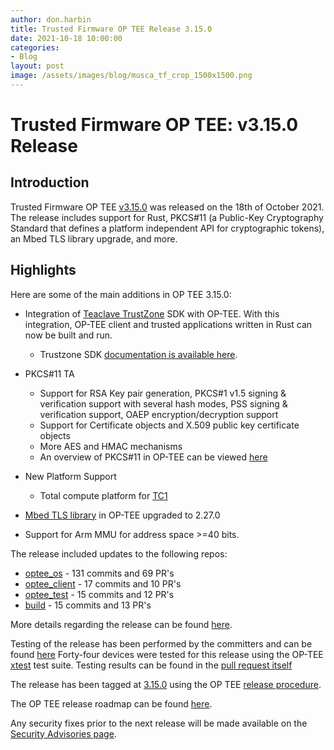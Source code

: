 ```yaml
---
author: don.harbin
title: Trusted Firmware OP TEE Release 3.15.0
date: 2021-10-18 10:00:00
categories:
- Blog
layout: post
image: /assets/images/blog/musca_tf_crop_1500x1500.png
---
```


**Trusted Firmware OP TEE: v3.15.0 Release**
=====================================================

Introduction
------------

Trusted Firmware OP TEE [v3.15.0](https://github.com/OP-TEE/optee_os/blob/master/CHANGELOG.md) was released on the 18th of October 2021. The release includes support for Rust, PKCS#11 (a Public-Key Cryptography Standard that defines a platform independent API for cryptographic tokens), an Mbed TLS library upgrade, and more.

Highlights 
----------

Here are some of the main additions in OP TEE 3.15.0:

- Integration of [Teaclave TrustZone](https://teaclave.apache.org) SDK with OP-TEE. With this integration, OP-TEE client and trusted applications written in Rust can now be built and run.
   - Trustzone SDK [documentation is available here](https://teaclave.apache.org/trustzone-sdk-docs/).

- PKCS#11 TA
   - Support for RSA Key pair generation, PKCS#1 v1.5 signing & verification support with several hash modes, PSS signing & verification support, OAEP encryption/decryption support
   - Support for Certificate objects and X.509 public key certificate objects
   - More AES and HMAC mechanisms
   - An overview of PKCS#11 in OP-TEE can be viewed [here](https://connect.linaro.org/resources/lvc21/lvc21-215/)

- New Platform Support
   - Total compute platform for [TC1](https://developer.arm.com/tools-and-software/open-source-software/arm-platforms-software/total-compute-solution)

- [Mbed TLS library](https://www.trustedfirmware.org/projects/mbed-tls/) in OP-TEE upgraded to 2.27.0
- Support for Arm MMU for address space >=40 bits.
 
The release included updates to the following repos:
- [optee_os](https://optee.readthedocs.io/en/latest/building/gits/optee_os.html#optee-os) - 131 commits and 69 PR's
- [optee_client](https://optee.readthedocs.io/en/latest/building/gits/optee_client.html#optee-client) - 17 commits and 10 PR's
- [optee_test](https://optee.readthedocs.io/en/latest/building/gits/optee_test.html#optee-test) - 15 commits and 12 PR's
- [build](https://optee.readthedocs.io/en/latest/building/gits/build.html#build) - 15 commits and 13 PR's
 
More details regarding the release can be found [here](https://github.com/OP-TEE/optee_os/blob/master/CHANGELOG.md). 

Testing of the release has been performed by the committers and can be found [here](https://github.com/OP-TEE/optee_os/commit/6be0dbcaa11394a2ad5a46ac77e2f76e31a41722#diff-06572a96a58dc510037d5efa622f9bec8519bc1beab13c9f251e97e657a9d4ed)
Forty-four devices were tested for this release using the OP-TEE [xtest](https://optee.readthedocs.io/en/latest/building/gits/optee_test.html) test suite. Testing results can be found in the [pull request itself](https://github.com/OP-TEE/optee_os/pull/4880)

The release has been tagged at [3.15.0](https://github.com/OP-TEE/optee_os/releases/tag/3.15.0) using the OP TEE [release procedure](https://optee.readthedocs.io/en/latest/general/releases.html#release-procedure). 

The OP TEE release roadmap can be found [here](https://optee.readthedocs.io/en/latest/general/releases.html). 

Any security fixes prior to the next release will be made available on the [Security Advisories page](https://github.com/OP-TEE/optee_os/security/advisories?state=published). 

